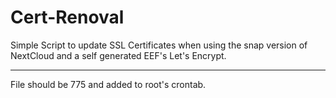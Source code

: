 # Cert-Renoval

Simple Script to update SSL Certificates
when using the snap version of NextCloud
and a self generated EEF's Let's Encrypt.

---------------

File should be 775 and added to root's crontab.
